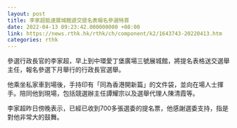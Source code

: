 ```yaml
---
layout: post
title: 李家超抵達展城館遞交提名表報名參選特首
date: 2022-04-13 09:23:42.000000000 +08:00
link: https://news.rthk.hk/rthk/ch/component/k2/1643743-20220413.htm
categories: rthk
---
```


參選行政長官的李家超，早上到中環愛丁堡廣場三號展城館，將提名表格送交選舉主任，報名參選下月舉行的行政長官選舉。

他乘坐私家車到場後，手持印有「同為香港開新篇」的文件袋，並向在場人士揮手。陪同他到現場，包括競選辦主任譚耀宗以及選舉代理人陳清霞等。

李家超昨日傍晚表示，已經已收到700多張選委的提名票，他感謝選委支持，指是對他非常大的鼓舞。
